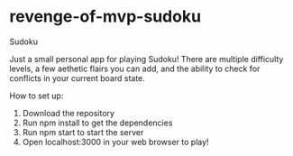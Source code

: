# revenge-of-mvp-sudoku

Sudoku 

Just a small personal app for playing Sudoku! There are multiple difficulty levels, a few aethetic flairs you can add, and the ability to check for conflicts in your current board state.


How to set up:
  1) Download the repository
  2) Run npm install to get the dependencies
  3) Run npm start to start the server
  4) Open localhost:3000 in your web browser to play!
